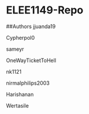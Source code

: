 # ELEE1149-Repo


##Authors
jjuanda19

Cypherpol0

sameyr

OneWayTicketToHell

nk1121

nirmalphilips2003

Harishanan

Wertasile

